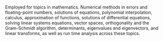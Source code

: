 Employed for topics in mathematics. Numerical methods in errors and floating-point numbers, solutions of equations, polynomial interpolation, calculus, approximation of functions, solutions of differential equations, solving linear systems equations, vector spaces, orthogonality and the Gram–Schmidt algorithm, determinants, eigenvalues and eigenvectors, and linear transforms, as well as run time analysis across these topics.
